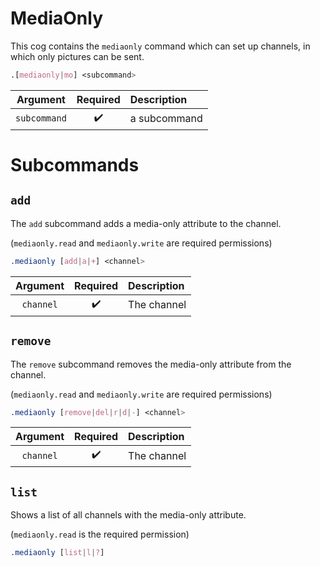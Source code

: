 # MediaOnly

This cog contains the `mediaonly` command which can set up channels, in which only pictures can be sent.
```css
.[mediaonly|mo] <subcommand>
```
|Argument|Required|Description|
|:------:|:------:|:----------|
|`subcommand`|:heavy_check_mark:|a subcommand|

# Subcommands

## `add`
The `add` subcommand adds a media-only attribute to the channel.

(`mediaonly.read` and `mediaonly.write` are required permissions)

```css
.mediaonly [add|a|+] <channel>
```
|Argument|Required|Description|
|:------:|:------:|:----------|
|`channel`|:heavy_check_mark:|The channel|

## `remove`
The `remove` subcommand removes the media-only attribute from the channel.

(`mediaonly.read` and `mediaonly.write` are required permissions)

```css
.mediaonly [remove|del|r|d|-] <channel>
```
|Argument|Required|Description|
|:------:|:------:|:----------|
|`channel`|:heavy_check_mark:|The channel|

## `list`

Shows a list of all channels with the media-only attribute.

(`mediaonly.read` is the required permission)

```css
.mediaonly [list|l|?]
```
